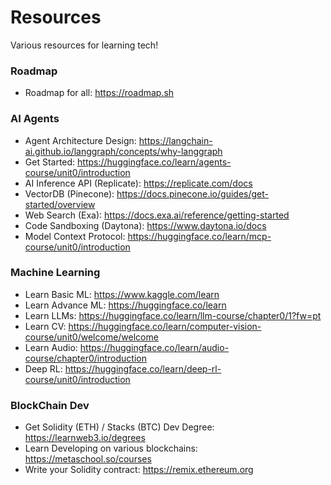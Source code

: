# Resources
Various resources for learning tech!

### Roadmap
- Roadmap for all: https://roadmap.sh

### AI Agents
- Agent Architecture Design: https://langchain-ai.github.io/langgraph/concepts/why-langgraph
- Get Started: https://huggingface.co/learn/agents-course/unit0/introduction
- AI Inference API (Replicate): https://replicate.com/docs
- VectorDB (Pinecone): https://docs.pinecone.io/guides/get-started/overview
- Web Search (Exa): https://docs.exa.ai/reference/getting-started
- Code Sandboxing (Daytona): https://www.daytona.io/docs
- Model Context Protocol: https://huggingface.co/learn/mcp-course/unit0/introduction

### Machine Learning 
- Learn Basic ML: https://www.kaggle.com/learn
- Learn Advance ML: https://huggingface.co/learn
- Learn LLMs: https://huggingface.co/learn/llm-course/chapter0/1?fw=pt
- Learn CV: https://huggingface.co/learn/computer-vision-course/unit0/welcome/welcome
- Learn Audio: https://huggingface.co/learn/audio-course/chapter0/introduction
- Deep RL: https://huggingface.co/learn/deep-rl-course/unit0/introduction

### BlockChain Dev
- Get Solidity (ETH) / Stacks (BTC) Dev Degree: https://learnweb3.io/degrees
- Learn Developing on various blockchains: https://metaschool.so/courses
- Write your Solidity contract: https://remix.ethereum.org


